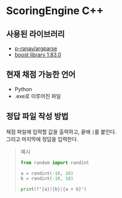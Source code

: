 # ScoringEngine C++

## 사용된 라이브러리

- [p-ranav/argparse](https://github.com/p-ranav/argparse)
- [boost library 1.83.0](https://www.boost.org/)


## 현재 채점 가능한 언어

- Python
- .exe로 이루어진 파일


## 정답 파일 작성 방법

채점 파일에 입력할 값을 출력하고, 끝에 `|`를 붙인다.    
그리고 마지막에 정답을 입력한다.

> 예시
> ```py
> from random import randint
> 
> a = randint(-10, 10)
> b = randint(-10, 10)
> 
> print(f"{a}|{b}|{a + b}")
> ```
